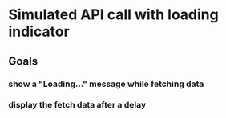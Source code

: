 # Simulated API call with loading indicator

## Goals

### show a "Loading..." message while fetching data

### display the fetch data after a delay